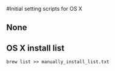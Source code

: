 #Initial setting scripts for OS X

## None

## OS X install list
`brew list >> manually_install_list.txt`

